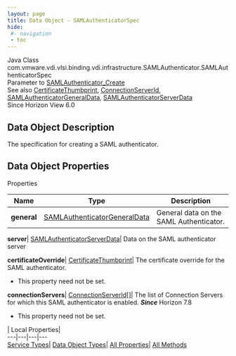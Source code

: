 ```yaml
---
layout: page
title: Data Object - SAMLAuthenticatorSpec
hide:
 #- navigation
 - toc
---
```






Java Class
    com.vmware.vdi.vlsi.binding.vdi.infrastructure.SAMLAuthenticator.SAMLAuthenticatorSpec  
Parameter to
     [SAMLAuthenticator_Create](vdi.infrastructure.SAMLAuthenticator.md#create)  
See also
     [CertificateThumbprint](vdi.utils.Certificate.CertificateThumbprint.md), [ConnectionServerId](vdi.entity.ConnectionServerId.md), [SAMLAuthenticatorGeneralData](vdi.infrastructure.SAMLAuthenticator.GeneralData.md), [SAMLAuthenticatorServerData](vdi.infrastructure.SAMLAuthenticator.ServerData.md)  
Since 
    Horizon View 6.0

## Data Object Description 

The specification for creating a SAML authenticator. 

## Data Object Properties

Properties

Name |  Type |  Description   
---|---|---  
**general**| [SAMLAuthenticatorGeneralData](vdi.infrastructure.SAMLAuthenticator.GeneralData.md)|  General data on the SAML Authenticator.   
  
**server**| [SAMLAuthenticatorServerData](vdi.infrastructure.SAMLAuthenticator.ServerData.md)|  Data on the SAML authenticator server   
  
**certificateOverride**| [CertificateThumbprint](vdi.utils.Certificate.CertificateThumbprint.md)|  The certificate override for the SAML authenticator.   


 * This property need not be set.

  
**connectionServers**| [ConnectionServerId[]](vdi.entity.ConnectionServerId.md)|  The list of Connection Servers for which this SAML authenticator is enabled.  **_Since_** Horizon 7.8  


 * This property need not be set.

  
  
  
 | Local Properties|   
---|---|---|---  
[Service Types](index-mo_types.md)| [Data Object Types](index-do_types.md)| [All Properties](index-properties.md)| [All Methods](index-methods.md)  
  
  

